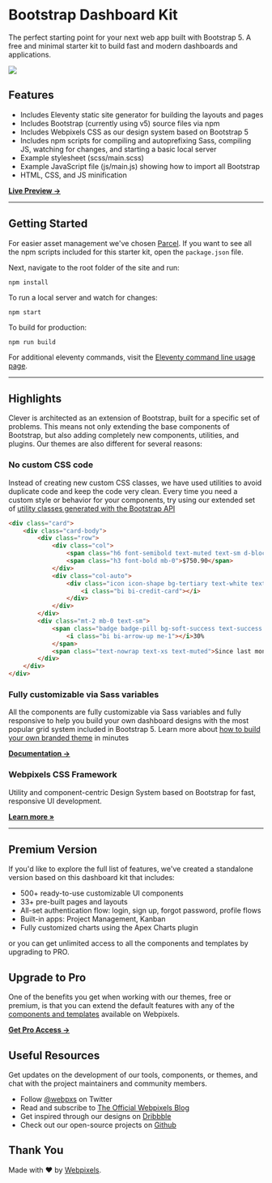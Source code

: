 # Bootstrap Dashboard Kit

The perfect starting point for your next web app built with Bootstrap 5. A free and minimal starter kit to build fast and modern dashboards and applications.

<img src="https://repository-images.githubusercontent.com/457349987/98a31ae0-8150-47f0-b8cf-005303e643ea" >

## Features

* Includes Eleventy static site generator for building the layouts and pages
* Includes Bootstrap (currently using v5) source files via npm
* Includes Webpixels CSS as our design system based on Bootstrap 5
* Includes npm scripts for compiling and autoprefixing Sass, compiling JS, watching for changes, and starting a basic local server
* Example stylesheet (scss/main.scss)
* Example JavaScript file (js/main.js) showing how to import all Bootstrap
* HTML, CSS, and JS minification

[**Live Preview →**](https://bootstrap-dashboard-kit.webpixels.works)

---

## Getting Started

For easier asset management we've chosen [Parcel](https://parceljs.org/). If you want to see all the npm scripts included for this starter kit, open the `package.json` file.

Next, navigate to the root folder of the site and run:

```
npm install
```

To run a local server and watch for changes:

```
npm start
```

To build for production:

```
npm run build
```

For additional eleventy commands, visit the [Eleventy command line usage page](https://www.11ty.dev/docs/usage/).

---

## Highlights

Clever is architected as an extension of Bootstrap, built for a specific set of problems. This means not only extending the base components of Bootstrap, but also adding completely new components, utilities, and plugins. Our themes are also different for several reasons:

### No custom CSS code

Instead of creating new custom CSS classes, we have used utilities to avoid duplicate code and keep the code very clean. Every time you need a custom style or behavior for your components, try using our extended set of [utility classes generated with the Bootstrap API](https://webpixels.io/docs/css/1.0/position)

```html
<div class="card">
    <div class="card-body">
        <div class="row">
            <div class="col">
                <span class="h6 font-semibold text-muted text-sm d-block mb-2">Budget</span>
                <span class="h3 font-bold mb-0">$750.90</span>
            </div>
            <div class="col-auto">
                <div class="icon icon-shape bg-tertiary text-white text-lg rounded-circle">
                    <i class="bi bi-credit-card"></i>
                </div>
            </div>
        </div>
        <div class="mt-2 mb-0 text-sm">
            <span class="badge badge-pill bg-soft-success text-success me-2">
                <i class="bi bi-arrow-up me-1"></i>30%
            </span>
            <span class="text-nowrap text-xs text-muted">Since last month</span>
        </div>  
    </div>
</div>
```

### Fully customizable via Sass variables

All the components are fully customizable via Sass variables and fully responsive to help you build your own dashboard designs with the most popular grid system included in Bootstrap 5. Learn more about [how to build your own branded theme](https://webpixels.io/docs/css/1.0/theme) in minutes

[**Documentation →**](https://webpixels.io/docs/css/)

### Webpixels CSS Framework

Utility and component-centric Design System based on Bootstrap for fast, responsive UI development.

**[Learn more »](https://github.com/webpixels/css)**

---

## Premium Version

If you'd like to explore the full list of features, we've created a standalone version based on this dashboard kit that includes:

- 500+ ready-to-use customizable UI components
- 33+ pre-built pages and layouts
- All-set authentication flow: login, sign up, forgot password, profile flows
- Built-in apps: Project Management, Kanban
- Fully customized charts using the Apex Charts plugin

or you can get unlimited access to all the components and templates by upgrading to PRO.

## Upgrade to Pro

One of the benefits you get when working with our themes, free or premium, is that you can extend the default features with any of the [components and templates](https://webpixels.io/components) available on Webpixels.

[**Get Pro Access →**](https://webpixels.io/plans)

## Useful Resources

Get updates on the development of our tools, components, or themes, and chat with the project maintainers and community members.

- Follow [@webpxs](https://twitter.com/intent/user?screen_name=webpxs) on Twitter
- Read and subscribe to [The Official Webpixels Blog](https://webpixels.io/blog)
- Get inspired through our designs on [Dribbble](https://dribbble.com/webpixels)
- Check out our open-source projects on [Github](https://github.com/webpixels)

## Thank You

Made with ❤️ by [Webpixels](https://webpixels.io).
